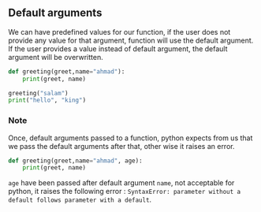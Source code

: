 ## Default arguments

We can have predefined values for our function, if the user does not provide any value for that argument, function will use the default argument.
If the user provides a value instead of default argument, the default argument will be overwritten.

```py
def greeting(greet,name="ahmad"):
    print(greet, name)

greeting("salam")
print("hello", "king")
```

### Note

Once, default arguments passed to a function, python expects from us that we pass the default arguments after that, other wise it raises an error.

```py
def greeting(greet,name="ahmad", age):
    print(greet, name)
```

`age` have been passed after default argument `name`, not acceptable for python, it raises the following error : `SyntaxError: parameter without a default follows parameter with a default`.
